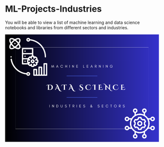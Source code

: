 # ML-Projects-Industries
You will be able to view a list of machine learning and data science notebooks and libraries from different sectors and industries.

<img src="https://github.com/Leangonplu/ML-Projects-Industries/blob/main/ML-cover.png" alt="ML-cover" style="display: block; margin: 0 auto;">







